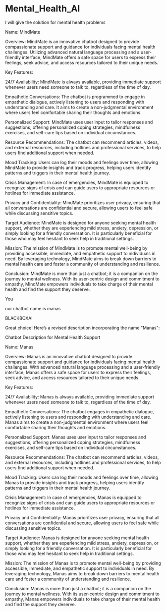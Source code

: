 # Mental_Health_AI
I will give the solution for mental health problems 

Name: MindMate

Overview: MindMate is an innovative chatbot designed to provide compassionate support and guidance for individuals facing mental health challenges. Utilizing advanced natural language processing and a user-friendly interface, MindMate offers a safe space for users to express their feelings, seek advice, and access resources tailored to their unique needs.

Key Features:

24/7 Availability: MindMate is always available, providing immediate support whenever users need someone to talk to, regardless of the time of day.

Empathetic Conversations: The chatbot is programmed to engage in empathetic dialogue, actively listening to users and responding with understanding and care. It aims to create a non-judgmental environment where users feel comfortable sharing their thoughts and emotions.

Personalized Support: MindMate uses user input to tailor responses and suggestions, offering personalized coping strategies, mindfulness exercises, and self-care tips based on individual circumstances.

Resource Recommendations: The chatbot can recommend articles, videos, and external resources, including hotlines and professional services, to help users find additional support when needed.

Mood Tracking: Users can log their moods and feelings over time, allowing MindMate to provide insights and track progress, helping users identify patterns and triggers in their mental health journey.

Crisis Management: In case of emergencies, MindMate is equipped to recognize signs of crisis and can guide users to appropriate resources or hotlines for immediate assistance.

Privacy and Confidentiality: MindMate prioritizes user privacy, ensuring that all conversations are confidential and secure, allowing users to feel safe while discussing sensitive topics.

Target Audience: MindMate is designed for anyone seeking mental health support, whether they are experiencing mild stress, anxiety, depression, or simply looking for a friendly conversation. It is particularly beneficial for those who may feel hesitant to seek help in traditional settings.

Mission: The mission of MindMate is to promote mental well-being by providing accessible, immediate, and empathetic support to individuals in need. By leveraging technology, MindMate aims to break down barriers to mental health care and foster a community of understanding and resilience.

Conclusion: MindMate is more than just a chatbot; it is a companion on the journey to mental wellness. With its user-centric design and commitment to empathy, MindMate empowers individuals to take charge of their mental health and find the support they deserve.

You

our chatbot name is manas

BLACKBOXAI

Great choice! Here’s a revised description incorporating the name "Manas":

Chatbot Description for Mental Health Support

Name: Manas

Overview: Manas is an innovative chatbot designed to provide compassionate support and guidance for individuals facing mental health challenges. With advanced natural language processing and a user-friendly interface, Manas offers a safe space for users to express their feelings, seek advice, and access resources tailored to their unique needs.

Key Features:

24/7 Availability: Manas is always available, providing immediate support whenever users need someone to talk to, regardless of the time of day.

Empathetic Conversations: The chatbot engages in empathetic dialogue, actively listening to users and responding with understanding and care. Manas aims to create a non-judgmental environment where users feel comfortable sharing their thoughts and emotions.

Personalized Support: Manas uses user input to tailor responses and suggestions, offering personalized coping strategies, mindfulness exercises, and self-care tips based on individual circumstances.

Resource Recommendations: The chatbot can recommend articles, videos, and external resources, including hotlines and professional services, to help users find additional support when needed.

Mood Tracking: Users can log their moods and feelings over time, allowing Manas to provide insights and track progress, helping users identify patterns and triggers in their mental health journey.

Crisis Management: In case of emergencies, Manas is equipped to recognize signs of crisis and can guide users to appropriate resources or hotlines for immediate assistance.

Privacy and Confidentiality: Manas prioritizes user privacy, ensuring that all conversations are confidential and secure, allowing users to feel safe while discussing sensitive topics.

Target Audience: Manas is designed for anyone seeking mental health support, whether they are experiencing mild stress, anxiety, depression, or simply looking for a friendly conversation. It is particularly beneficial for those who may feel hesitant to seek help in traditional settings.

Mission: The mission of Manas is to promote mental well-being by providing accessible, immediate, and empathetic support to individuals in need. By leveraging technology, Manas aims to break down barriers to mental health care and foster a community of understanding and resilience.

Conclusion: Manas is more than just a chatbot; it is a companion on the journey to mental wellness. With its user-centric design and commitment to empathy, Manas empowers individuals to take charge of their mental health and find the support they deserve.
